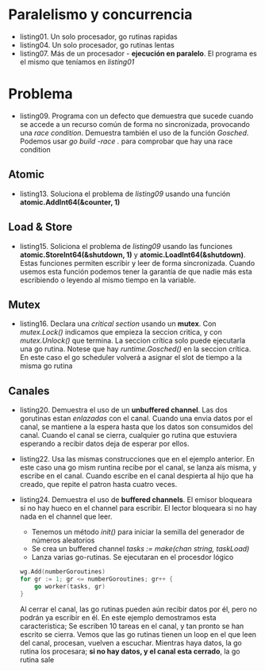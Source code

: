 # Paralelismo y concurrencia

- listing01. Un solo procesador, go rutinas rapidas
- listing04. Un solo procesador, go rutinas lentas
- listing07. Más de un procesador - __ejecución en paralelo__. El programa es el mismo que teníamos en _listing01_

# Problema

- listing09. Programa con un defecto que demuestra que sucede cuando se accede a un recurso común de forma no sincronizada, provocando una _race condition_. Demuestra también el uso de la función _Gosched_. Podemos usar _go build -race ._ para comprobar que hay una race condition

## Atomic

- listing13. Soluciona el problema de _listing09_ usando una función __atomic.AddInt64(&counter, 1)__

## Load & Store

- listing15. Soliciona el problema de _listing09_ usando las funciones __atomic.StoreInt64(&shutdown, 1)__ y __atomic.LoadInt64(&shutdown)__. Estas funciones permiten escribir y leer de forma sincronizada. Cuando usemos esta función podemos tener la garantía de que nadie más esta escribiendo o leyendo al mismo tiempo en la variable.

## Mutex
 
- listing16. Declara una _critical section_ usando un __mutex__. Con _mutex.Lock()_ indicamos que empieza la seccion critica, y con _mutex.Unlock()_ que termina. La seccion crítica solo puede ejecutarla una go rutina. Notese que hay _runtime.Gosched()_ en la seccion crítica. En este caso el go scheduler volverá a asignar el slot de tiempo a la misma go rutina

## Canales

- listing20. Demuestra el uso de un __unbuffered channel__. Las dos gorutinas estan _enlazadas_ con el canal. Cuando una envia datos por el canal, se mantiene a la espera hasta que los datos son consumidos del canal. Cuando el canal se cierra, cualquier go rutina que estuviera esperando a recibir datos deja de esperar por ellos.
- listing22. Usa las mismas construcciones que en el ejemplo anterior. En este caso una go mism runtina recibe por el canal, se lanza aís misma, y escribe en el canal. Cuando escribe en el canal despierta al hijo que ha creado, que repite el patron hasta cuatro veces.
- listing24. Demuestra el uso de __buffered channels__. El emisor bloqueara si no hay hueco en el channel para escribir. El lector bloqueara si no hay nada en el channel que leer.
    - Tenemos un método _init()_ para iniciar la semilla del generador de números aleatorios
    - Se crea un buffered channel _tasks := make(chan string, taskLoad)_
    - Lanza varias go-rutinas. Se ejecutaran en el procesdor lógico

    ```go
    wg.Add(numberGoroutines)
	for gr := 1; gr <= numberGoroutines; gr++ {
		go worker(tasks, gr)
	}
    ```
    
    Al cerrar el canal, las go rutinas pueden aún recibir datos por él, pero no podrán ya escribir en él. En este ejemplo demostramos esta caracteristica; Se escriben 10 tareas en el canal, y tan pronto se han escrito se cierra. Vemos que las go rutinas tienen un loop en el que leen del canal, procesan, vuelven a escuchar. Mientras haya datos, la go rutina los procesara; __si no hay datos, y el canal esta cerrado__, la go rutina sale

